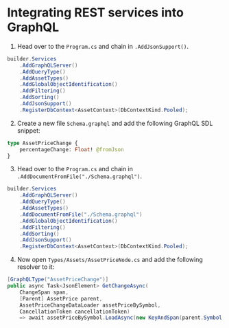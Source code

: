 # Integrating REST services into GraphQL

1. Head over to the `Program.cs` and chain in `.AddJsonSupport()`.

```csharp
builder.Services
    .AddGraphQLServer()
    .AddQueryType()
    .AddAssetTypes()
    .AddGlobalObjectIdentification()
    .AddFiltering()
    .AddSorting()
    .AddJsonSupport()
    .RegisterDbContext<AssetContext>(DbContextKind.Pooled);
```

2. Create a new file `Schema.graphql` and add the following GraphQL SDL snippet:

```graphql
type AssetPriceChange {
    percentageChange: Float! @fromJson
}
```

3. Head over to the `Program.cs` and chain in `.AddDocumentFromFile("./Schema.graphql")`.

```csharp
builder.Services
    .AddGraphQLServer()
    .AddQueryType()
    .AddAssetTypes()
    .AddDocumentFromFile("./Schema.graphql")
    .AddGlobalObjectIdentification()
    .AddFiltering()
    .AddSorting()
    .AddJsonSupport()
    .RegisterDbContext<AssetContext>(DbContextKind.Pooled);
```

4. Now open `Types/Assets/AssetPriceNode.cs` and add the following resolver to it:

```csharp
[GraphQLType("AssetPriceChange")]
public async Task<JsonElement> GetChangeAsync(
    ChangeSpan span,
    [Parent] AssetPrice parent,
    AssetPriceChangeDataLoader assetPriceBySymbol,
    CancellationToken cancellationToken)
    => await assetPriceBySymbol.LoadAsync(new KeyAndSpan(parent.Symbol!, span), cancellationToken);
```